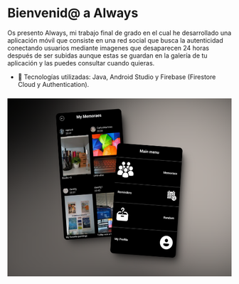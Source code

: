 <h1 align="left">Bienvenid@ a Always</h1>

Os presento Always, mi trabajo final de grado en el cual he desarrollado una aplicación móvil que consiste en una red social que busca la autenticidad conectando usuarios mediante imagenes que desaparecen 24 horas después de ser subidas aunque estas se guardan en la galería de tu aplicación y las puedes consultar cuando quieras.

- 🌟 Tecnologías utilizadas: Java, Android Studio y Firebase (Firestore Cloud y Authentication).
  
###

<div align="center">
  <img height="400" src="https://github.com/DaniGonzaR/Always-mobile-app/blob/master/app/src/main/res/drawable/ImagenAlways.png?raw=true"  />
</div>

